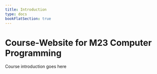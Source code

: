 ```yaml
---
title: Introduction
type: docs
bookFlatSection: true
---
```


# Course-Website for M23 Computer Programming

Course introduction goes here
